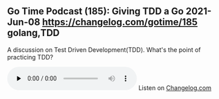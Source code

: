 Go Time Podcast (185): Giving TDD a Go
2021-Jun-08
https://changelog.com/gotime/185
golang,TDD
-----
A discussion on Test Driven Development(TDD). What's the point of practicing TDD?

<audio data-theme="night" data-src="https://changelog.com/gotime/185/embed" src="https://cdn.changelog.com/uploads/gotime/185/go-time-185.mp3" preload="none" class="changelog-episode" controls></audio><script async src="//cdn.changelog.com/embed.js"></script>
Listen on <a href="https://changelog.com/" target="_blank">Changelog.com</a>
